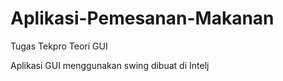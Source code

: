 # Aplikasi-Pemesanan-Makanan
Tugas Tekpro Teori GUI

Aplikasi GUI menggunakan swing dibuat di Intelj
